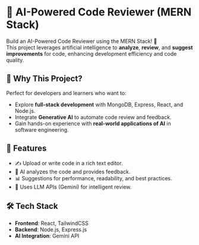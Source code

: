 # 🤖 AI-Powered Code Reviewer (MERN Stack)

Build an AI-Powered Code Reviewer using the MERN Stack! 🚀  
This project leverages artificial intelligence to **analyze**, **review**, and **suggest improvements** for code, enhancing development efficiency and code quality.

## 🌟 Why This Project?

Perfect for developers and learners who want to:

- Explore **full-stack development** with MongoDB, Express, React, and Node.js.
- Integrate **Generative AI** to automate code review and feedback.
- Gain hands-on experience with **real-world applications of AI** in software engineering.

## 📌 Features

- ✍️ Upload or write code in a rich text editor.
- 🤖 AI analyzes the code and provides feedback.
- 📊 Suggestions for performance, readability, and best practices.
- 🧠 Uses LLM APIs (Gemini) for intelligent review.

## 🛠️ Tech Stack

- **Frontend**: React, TailwindCSS
- **Backend**: Node.js, Express.js
- **AI Integration**: Gemini API





